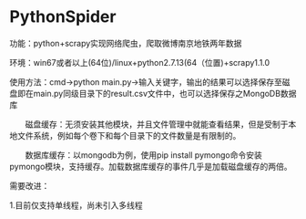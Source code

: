 # PythonSpider
功能：python+scrapy实现网络爬虫，爬取微博南京地铁两年数据

环境：win67或者以上(64位)/linux+python2.7.13(64（位置)+scrapy1.1.0

使用方法：cmd->python main.py->输入关键字，输出的结果可以选择保存至磁盘即在main.py同级目录下的result.csv文件中，也可以选择保存之MongoDB数据库

        磁盘缓存：无须安装其他模块，并且文件管理中就能查看结果，但是受制于本地文件系统，例如每个卷下和每个目录下的文件数量是有限制的。
        
        数据库缓存：以mongodb为例，使用pip install pymongo命令安装pymongo模块，支持缓存。加载数据库缓存的事件几乎是加载磁盘缓存的两倍。

需要改进：

1.目前仅支持单线程，尚未引入多线程

